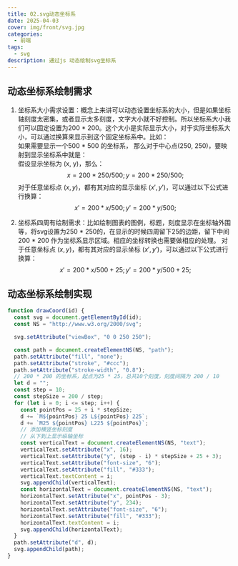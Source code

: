 ```yaml
---
title: 02.svg动态坐标系
date: 2025-04-03
cover: img/front/svg.jpg
categories:
  - 前端
tags:
  - svg
description: 通过js 动态绘制svg坐标系
---
```


## 动态坐标系绘制需求

1. 坐标系大小需求设置：概念上来讲可以动态设置坐标系的大小，但是如果坐标轴刻度太密集，或者显示太多刻度，文字大小就不好控制。所以坐标系大小我们可以固定设置为200 * 200。这个大小是实际显示大小，对于实际坐标系大小，可以通过换算来显示到这个固定坐标系中。比如：  
如果需要显示一个500 * 500 的坐标系， 那么对于中心点(250, 250)，要映射到显示坐标系中就是：  
假设显示坐标为 (x, y)，那么：
$$
x = 200 * 250 / 500;
y = 200 * 250 / 500;
$$
对于任意坐标点 $(x, y)$，都有其对应的显示坐标 $(x', y')$，可以通过以下公式进行换算：
$$
x' = 200 * x / 500;
y' = 200 * y / 500;
$$

2. 坐标系四周有绘制需求：比如绘制图表的图例，标题，刻度显示在坐标轴外围等，将svg设置为250 * 250的，在显示的时候四周留下25的边距，留下中间200 * 200 作为坐标系显示区域。相应的坐标转换也需要做相应的处理。
对于任意坐标点 $(x, y)$，都有其对应的显示坐标 $(x', y')$，可以通过以下公式进行换算：
$$
x' = 200 * x / 500 + 25;
y' = 200 * y / 500 + 25;
$$

## 动态坐标系绘制实现

```js
function drawCoord(id) {
  const svg = document.getElementById(id);
  const NS = "http://www.w3.org/2000/svg";

  svg.setAttribute("viewBox", "0 0 250 250");

  const path = document.createElementNS(NS, "path");
  path.setAttribute("fill", "none");
  path.setAttribute("stroke", "#ccc");
  path.setAttribute("stroke-width", "0.8");
  // 200 * 200 的坐标系，起点为25 * 25，总共10个刻度，刻度间隔为 200 / 10
  let d = "";
  const step = 10;
  const stepSize = 200 / step;
  for (let i = 0; i <= step; i++) {
    const pointPos = 25 + i * stepSize;
    d += `M${pointPos} 25 L${pointPos} 225`;
    d += `M25 ${pointPos} L225 ${pointPos}`;
    // 添加横竖坐标刻度
    // 从下到上显示纵轴坐标
    const verticalText = document.createElementNS(NS, "text");
    verticalText.setAttribute("x", 16);
    verticalText.setAttribute("y", (step - i) * stepSize + 25 + 3);
    verticalText.setAttribute("font-size", "6");
    verticalText.setAttribute("fill", "#333");
    verticalText.textContent = i;
    svg.appendChild(verticalText);
    const horizontalText = document.createElementNS(NS, "text");
    horizontalText.setAttribute("x", pointPos - 3);
    horizontalText.setAttribute("y", 234);
    horizontalText.setAttribute("font-size", "6");
    horizontalText.setAttribute("fill", "#333");
    horizontalText.textContent = i;
    svg.appendChild(horizontalText);
  }
  path.setAttribute("d", d);
  svg.appendChild(path);
}
```

